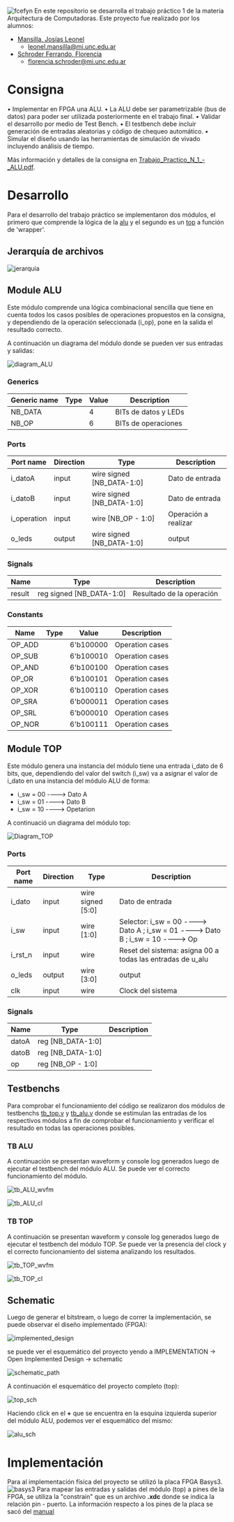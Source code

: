 ![fcefyn](/home/leonel/Desktop/Arqui/tp1_ALU/img/fcefyn_logo.png)
En este repositorio se desarrolla el trabajo práctico 1 de la materia Arquitectura de Computadoras.
Este proyecto fue realizado por los alumnos: 
- [Mansilla, Josías Leonel](https://github.com/w3rqil)
    - leonel.mansilla@mi.unc.edu.ar
- [Schroder Ferrando, Florencia](https://github.com/FlorSchroder) 
    - florencia.schroder@mi.unc.edu.ar
# Consigna

• Implementar en FPGA una ALU.
• La ALU debe ser parametrizable (bus de datos) para
poder ser utilizada posteriormente en el trabajo final.
• Validar el desarrollo por medio de Test Bench.
• El testbench debe incluir generación de entradas
aleatorias y código de chequeo automático.
• Simular el diseño usando las herramientas de
simulación de vivado incluyendo análisis de tiempo.

Más información y detalles de la consigna en [Trabajo_Practico_N_1_-_ALU.pdf](/Trabajo_Practico_N_1_-_ALU.pdf).

# Desarrollo

Para el desarrollo del trabajo práctico se implementaron dos módulos, el primero que comprende la lógica de la [alu](/src/alu.v) y el segundo es un [top](/src/top.v) a función de 'wrapper'.
## Jerarquía de archivos

![jerarquia](/home/leonel/Desktop/Arqui/tp1_ALU/img/files_hierarchy.png)


## Module ALU

Este módulo comprende una lógica combinacional sencilla que tiene en cuenta todos los casos posibles de operaciones propuestos en la consigna, y dependiendo de la operación seleccionada (i_op), pone en la salida el resultado correcto.

A continuación un diagrama del módulo donde se pueden ver sus entradas y salidas:

![diagram_ALU](/home/leonel/Desktop/Arqui/tp1_ALU/doxy/alu.svg)

### Generics

| Generic name | Type | Value | Description          |
| ------------ | ---- | ----- | -------------------- |
| NB_DATA      |      | 4     | BITs de datos y LEDs |
| NB_OP        |      | 6     | BITs de operaciones  |

### Ports

| Port name   | Direction | Type                         | Description          |
| ----------- | --------- | ---------------------------- | -------------------- |
| i_datoA     | input     | wire    signed [NB_DATA-1:0] | Dato de entrada      |
| i_datoB     | input     | wire    signed [NB_DATA-1:0] | Dato de entrada      |
| i_operation | input     | wire    [NB_OP - 1:0]        | Operación a realizar |
| o_leds      | output    | wire    signed [NB_DATA-1:0] | output               |

### Signals

| Name   | Type                     | Description               |
| ------ | ------------------------ | ------------------------- |
| result | reg signed [NB_DATA-1:0] | Resultado de la operación |

### Constants

| Name   | Type | Value     | Description     |
| ------ | ---- | --------- | --------------- |
| OP_ADD |      | 6'b100000 | Operation cases |
| OP_SUB |      | 6'b100010 | Operation cases |
| OP_AND |      | 6'b100100 | Operation cases |
| OP_OR  |      | 6'b100101 | Operation cases |
| OP_XOR |      | 6'b100110 | Operation cases |
| OP_SRA |      | 6'b000011 | Operation cases |
| OP_SRL |      | 6'b000010 | Operation cases |
| OP_NOR |      | 6'b100111 | Operation cases |


## Module TOP

Este módulo genera una instancia del módulo tiene una entrada i_dato de 6 bits, que, dependiendo del valor del switch (i_sw) va a asignar el valor de i_dato en una instancia del módulo ALU de forma:
- i_sw = 00 ----> Dato A
- i_sw = 01 ----> Dato B
- i_sw = 10 ----> Opetarion


A continuació un diagrama del módulo top:

![Diagram_TOP](/home/leonel/Desktop/Arqui/tp1_ALU/doxy/top.svg)


### Ports

| Port name | Direction | Type                 | Description                                                                    |
| --------- | --------- | -------------------- | ------------------------------------------------------------------------------ |
| i_dato    | input     | wire signed    [5:0] | Dato de entrada                                                                |
| i_sw      | input     | wire [1:0]           | Selector: i_sw = 00 ----> Dato A ; i_sw = 01 ----> Dato B ; i_sw = 10 ----> Op |
| i_rst_n   | input     | wire                 | Reset del sistema: asigna 00 a todas las entradas de u_alu                     |
| o_leds    | output    | wire [3:0]           | output                                                                         |
| clk       | input     | wire                 | Clock del sistema                                                              |

### Signals

| Name  | Type              | Description |
| ----- | ----------------- | ----------- |
| datoA | reg [NB_DATA-1:0] |             |
| datoB | reg [NB_DATA-1:0] |             |
| op    | reg [NB_OP - 1:0] |             |



## Testbenchs

Para comprobar el funcionamiento del código se realizaron dos módulos de testbenchs [tb_top.v](/tb/tb_top.v) y [tb_alu.v](/tb/tb_alu.v) donde se estimulan las entradas de los respectivos módulos a fin de comprobar el funcionamiento y verificar el resultado en todas las operaciones posibles. 

### TB ALU

A continuación se presentan waveform y console log generados luego de ejecutar el testbench del módulo ALU. Se puede ver el correcto funcionamiento del módulo.

![tb_ALU_wvfm](/home/leonel/Desktop/Arqui/tp1_ALU/img/tb_ALU_waveform.png)

![tb_ALU_cl](/home/leonel/Desktop/Arqui/tp1_ALU/img/tb_ALU_consolelog.png)

### TB TOP

A continuación se presentan waveform y console log generados luego de ejecutar el testbench del módulo TOP. Se puede ver la presencia del clock y el correcto funcionamiento del sistema analizando los resultados.

![tb_TOP_wvfm](/home/leonel/Desktop/Arqui/tp1_ALU/img/tb_TOP_waveform.png)

![tb_TOP_cl](/home/leonel/Desktop/Arqui/tp1_ALU/img/tb_TOP_consolelog.png)

## Schematic

Luego de generar el bitstream, o luego de correr la implementación, se puede observar el diseño implementado (FPGA):

![implemented_design](/home/leonel/Desktop/Arqui/tp1_ALU/img/implemented_design.png)

se puede ver el esquemático del proyecto yendo a IMPLEMENTATION -> Open Implemented Design -> schematic

![schematic_path](/home/leonel/Desktop/Arqui/tp1_ALU/img/schematic_path.png)

A continuación el esquemático del proyecto completo (top):

![top_sch](/home/leonel/Desktop/Arqui/tp1_ALU/img/top_schematic.png)

Haciendo click en el **+** que se encuentra en la esquina izquierda superior del módulo ALU, podemos ver el esquemático del mismo:

![alu_sch](/home/leonel/Desktop/Arqui/tp1_ALU/img/alu_schematic.png)



# Implementación


Para al implementación física del proyecto se utilizó la placa FPGA Basys3.
![basys3](/home/leonel/Desktop/Arqui/tp1_ALU/img/basys3.png)
Para mapear las entradas y salidas del módulo (top) a pines de la FPGA, se utiliza la "constrain" que es un archivo **.xdc** donde se indica la relación pin - puerto.
La información respecto a los pines de la placa se sacó del [manual](https://digilent.com/reference/_media/basys3:basys3_rm.pdf?srsltid=AfmBOopBRMOUHZG2_Xn86jTcK6dT0e-yzTtUlj_K6XpYx0ugkVC3I6mR)